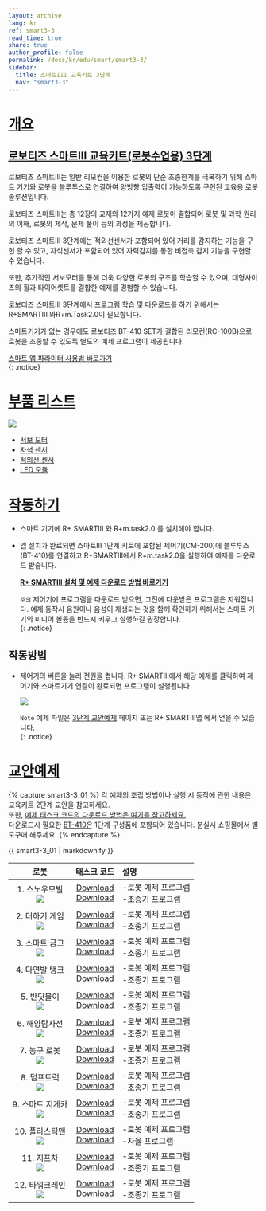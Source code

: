 ```yaml
---
layout: archive
lang: kr
ref: smart3-3
read_time: true
share: true
author_profile: false
permalink: /docs/kr/edu/smart/smart3-3/
sidebar:
  title: 스마트III 교육키트 3단계
  nav: "smart3-3"
---
```


# [개요](#개요)

## [로보티즈 스마트III 교육키트(로봇수업용) 3단계](#로보티즈-스마트iii-교육키트로봇수업용-3단계)

로보티즈 스마트III는 일반 리모컨을 이용한 로봇의 단순 조종한계를 극복하기 위해 스마트 기기와 로봇을 블루투스로 연결하여 양방향 입출력이 가능하도록 구현된 교육용 로봇 솔루션입니다.

로보티즈 스마트III는 총 12장의 교재와 12가지 예제 로봇이 결합되어 로봇 및 과학 원리의 이해, 로봇의 제작, 문제 풀이 등의 과정을 제공합니다.

로보티즈 스마트III 3단계에는 적외선센서가 포함되어 있어 거리를 감지하는 기능을 구현 할 수 있고, 자석센서가 포함되어 있어 자력감지를 통한 비접촉 감지 기능을 구현할 수 있습니다.

또한, 추가적인 서보모터를 통해 더욱 다양한 로봇의 구조를 학습할 수 있으며, 대형사이즈의 휠과 타이어셋트를 결합한 예제를 경험할 수 있습니다.

로보티즈 스마트III 3단계에서 프로그램 학습 및 다운로드를 하기 위해서는 R+SMARTIII 와R+m.Task2.0이 필요합니다.

스마트기기가 없는 경우에도 로보티즈 BT-410 SET가 결합된 리모컨(RC-100B)으로 로봇을 조종할 수 있도록 별도의 예제 프로그램이 제공됩니다.

[스마트 앱 파라미터 사용법 바로가기]  
{: .notice}


# [부품 리스트](#부품-리스트)

![](/assets/images/edu/smart/smart3-3_e-manual.jpg)

- [서보 모터]
- [자석 센서]
- [적외선 센서]
- [LED 모듈]

# [작동하기](#작동하기)

- 스마트 기기에 R+ SMARTIII 와 R+m.task2.0 를 설치해야 합니다.

- 앱 설치가 완료되면 스마트III 1단계 키트에 포함된 제어기(CM-200)에 블루투스(BT-410)를 연결하고 R+SMARTIII에서 R+m.task2.0을 실행하여 예제를 다운로드 받습니다.

  **[R+ SMARTIII 설치 및 예제 다운로드 방법 바로가기]**

  `주의` 제어기에 프로그램을 다운로드 받으면, 그전에 다운받은 프로그램은 지워집니다. 예제 동작시 음원이나 음성이 재생되는 것을 함께 확인하기 위해서는 스마트 기기의 미디어 볼륨을 반드시 키우고 실행하길 권장합니다.  
  {: .notice}

## 작동방법

- 제어기의 버튼을 눌러 전원을 켭니다. R+ SMARTIII에서 해당 예제를 클릭하여 제어기와 스마트기기 연결이 완료되면 프로그램이 실행됩니다.

  ![](/assets/images/edu/smart/cm_200_7.jpg)

  `Note` 예제 파일은 [3단계 교안예제] 페이지 또는 R+ SMARTIII앱 에서 얻을 수 있습니다.  
  {: .notice}

# [교안예제](#교안예제)

{% capture smart3-3_01 %}
각 예제의 조립 방법이나 실행 시 동작에 관한 내용은 교육키트 2단계 교안을 참고하세요.  
또한, [예제 태스크 코드의 다운로드 방법은 여기를 참고하세요.]  
다운로드시 필요한 [BT-410]은 1단계 구성품에 포함되어 있습니다. 분실시 쇼핑몰에서 별도구매 해주세요.
{% endcapture %}

<div class="notice">{{ smart3-3_01 | markdownify }}</div>


|로봇|태스크 코드|설명|
| :---: | :-----: | :--- |
|1. 스노우모빌<br />![](/assets/images/edu/smart/200_1lifesaving_car.png)|[Download][01_smart3_L3_Snow_Mobile_kr.tskx]<br />[Download][03_smart3_L3_Snow_Mobile_RC_kr.tskx]|-로봇 예제 프로그램<br />-조종기 프로그램|
|2. 더하기 게임<br />![](/assets/images/edu/smart/200_2counter.png)|[Download][01_smart3_L3_Add_Game_kr.tskx]<br />[Download][03_smart3_L3_Add_Game_RC_kr.tskx]|-로봇 예제 프로그램<br />-조종기 프로그램|
|3. 스마트 금고<br />![](/assets/images/edu/smart/200_3robot_safe.png)|[Download][01_smart3_L3_Strong_Box_kr.tskx]<br />[Download][03_smart3_L3_Strong_Box_RC_kr.tskx]|-로봇 예제 프로그램<br />-조종기 프로그램|
|4. 다연발 탱크<br />![](/assets/images/edu/smart/200_4cannon.png)|[Download][01_smart3_L3_Multiple_Roket_Tank_kr.tskx]<br />[Download][03_smart3_L3_Multiple_Roket_Tank_RC_kr.tskx]|-로봇 예제 프로그램<br />-조종기 프로그램|
|5. 반딧불이<br />![](/assets/images/edu/smart/200_5firefly.png)|[Download][01_smart3_L3_Firefly_kr.tskx]<br />[Download][3_smart3_L3_Firefly_RC_kr.tskx]|-로봇 예제 프로그램<br />-조종기 프로그램|
|6. 해양탐사선<br />![](/assets/images/edu/smart/200_6submarine.png)|[Download][01_smart3_L3_Research_Vessel_kr.tskx]<br />[Download][03_smart3_L3_Research_Vessel_RC_kr.tskx]|-로봇 예제 프로그램<br />-조종기 프로그램|
|7. 농구 로봇<br />![](/assets/images/edu/smart/200_7basketball.png)|[Download][01_smart3_L3_Basketball_Bot_kr.tskx]<br />[Download][03_smart3_L3_Basketball_Bot_RC_kr.tskx]|-로봇 예제 프로그램<br />-조종기 프로그램|
|8. 덤프트럭<br />![](/assets/images/edu/smart/200_8ump_truck.png)|[Download][01_smart3_L3_Dump_Truck_kr.tskx]<br />[Download][03_smart3_L3_Dump_Truck_RC_kr.tskx]|-로봇 예제 프로그램<br />-조종기 프로그램|
|9. 스마트 지게카<br />![](/assets/images/edu/smart/200_9forklift.png)|[Download][01_smart3_L3_Forklift_kr.tskx]<br />[Download][03_smart3_L3_Forklift_RC_kr.tskx]|-로봇 예제 프로그램<br />-조종기 프로그램|
|10. 플라스틱맨<br />![](/assets/images/edu/smart/200_10wolverine.png)|[Download][01_smart3_L3_Plastic_Man_kr.tskx]<br />[Download][03_smart3_L3_Plastic_Man_AI_kr.tskx]|-로봇 예제 프로그램<br />-자율 프로그램|
|11. 지프차<br />![](/assets/images/edu/smart/200_11jeep.png)|[Download][01_smart3_L3_Jeep_Car_kr.tskx]<br />[Download][03_smart3_L3_Jeep_Car_RC_kr.tskx]|-로봇 예제 프로그램<br />-조종기 프로그램|
|12. 타워크레인<br />![](/assets/images/edu/smart/200_12crane.png)|[Download][01_smart3_L3_Tower_Crane_kr.tskx]<br />[Download][03_smart3_L3_Tower_Crane_RC_kr.tskx]|-로봇 예제 프로그램<br />-조종기 프로그램|


[스마트 앱 파라미터 사용법 바로가기]: /docs/kr/software/rplus1/task/task_misc/#스마트앱-파라미터
[서보 모터]: /docs/kr/parts/motor/servo_motor/
[자석 센서]: /docs/kr/parts/sensor/mgss-10/
[적외선 센서]: /docs/kr/parts/sensor/irss-10/
[LED 모듈]: /docs/kr/parts/display/lm-10/
[R+ SMARTIII 설치 및 예제 다운로드 방법 바로가기]: /docs/kr/software/mobile_app/rplussmart/#r-smart-다운로드설치
[3단계 교안예제]: #교안예제
[예제 태스크 코드의 다운로드 방법은 여기를 참고하세요.]: /docs/kr/faq/download_task_code/
[BT-410]: /docs/kr/parts/communication/bt-410/
[01_smart3_L3_Snow_Mobile_kr.tskx]: http://support.robotis.com/ko/baggage_files/smart3/01_smart3_l2_dribble_bot_kr.tskx
[03_smart3_L3_Snow_Mobile_RC_kr.tskx]: http://support.robotis.com/ko/baggage_files/smart3/03_smart3_l2_dribble_bot_rc_kr.tskx
[01_smart3_L3_Add_Game_kr.tskx]: http://support.robotis.com/ko/baggage_files/smart3/01_smart3_l3_add_game_kr.tskx
[03_smart3_L3_Add_Game_RC_kr.tskx]: http://support.robotis.com/ko/baggage_files/smart3/03_smart3_l3_add_game_rc_kr.tskx
[01_smart3_L3_Strong_Box_kr.tskx]: http://support.robotis.com/ko/baggage_files/smart3/01_smart3_l3_strong_box_kr.tskx
[03_smart3_L3_Strong_Box_RC_kr.tskx]: http://support.robotis.com/ko/baggage_files/smart3/03_smart3_l3_strong_box_rc_kr.tskx
[01_smart3_L3_Multiple_Roket_Tank_kr.tskx]: http://support.robotis.com/ko/baggage_files/smart3/01_smart3_l3_multiple_roket_tank_kr.tskx
[03_smart3_L3_Multiple_Roket_Tank_RC_kr.tskx]: http://support.robotis.com/ko/baggage_files/smart3/03_smart3_l3_multiple_roket_tank_rc_kr.tskx
[01_smart3_L3_Firefly_kr.tskx]: http://support.robotis.com/ko/baggage_files/smart3/01_smart3_l3_firefly_kr.tskx
[3_smart3_L3_Firefly_RC_kr.tskx]: http://support.robotis.com/ko/baggage_files/smart3/03_smart3_l3_firefly_rc_kr.tskx
[01_smart3_L3_Research_Vessel_kr.tskx]: http://support.robotis.com/ko/baggage_files/smart3/01_smart3_l3_research_vessel_kr.tskx
[03_smart3_L3_Research_Vessel_RC_kr.tskx]: http://support.robotis.com/ko/baggage_files/smart3/03_smart3_l3_research_vessel_rc_kr.tskx
[01_smart3_L3_Basketball_Bot_kr.tskx]: http://support.robotis.com/ko/baggage_files/smart3/01_smart3_l3_basketball_bot_kr.tskx
[03_smart3_L3_Basketball_Bot_RC_kr.tskx]: http://support.robotis.com/ko/baggage_files/smart3/03_smart3_l3_basketball_bot_rc_kr.tskx
[01_smart3_L3_Dump_Truck_kr.tskx]: http://support.robotis.com/ko/baggage_files/smart3/01_smart3_l3_dump_truck_kr.tskx
[03_smart3_L3_Dump_Truck_RC_kr.tskx]: http://support.robotis.com/ko/baggage_files/smart3/03_smart3_l3_dump_truck_rc_kr.tskx
[01_smart3_L3_Forklift_kr.tskx]: http://support.robotis.com/ko/baggage_files/smart3/01_smart3_l3_forklift_kr.tskx
[03_smart3_L3_Forklift_RC_kr.tskx]: http://support.robotis.com/ko/baggage_files/smart3/03_smart3_l3_forklift_rc_kr.tskx
[01_smart3_L3_Plastic_Man_kr.tskx]: http://support.robotis.com/ko/baggage_files/smart3/01_smart3_l3_plastic_man_kr.tskx
[03_smart3_L3_Plastic_Man_AI_kr.tskx]: http://support.robotis.com/ko/baggage_files/smart3/03_smart3_l3_plastic_man_ai_kr.tskx
[01_smart3_L3_Jeep_Car_kr.tskx]: http://support.robotis.com/ko/baggage_files/smart3/01_smart3_l3_jeep_car_kr.tskx
[03_smart3_L3_Jeep_Car_RC_kr.tskx]: http://support.robotis.com/ko/baggage_files/smart3/03_smart3_l3_jeep_car_rc_kr.tskx
[01_smart3_L3_Tower_Crane_kr.tskx]: http://support.robotis.com/ko/baggage_files/smart3/01_smart3_l3_tower_crane_kr.tskx
[03_smart3_L3_Tower_Crane_RC_kr.tskx]: http://support.robotis.com/ko/baggage_files/smart3/03_smart3_l3_tower_crane_rc_kr.tskx
